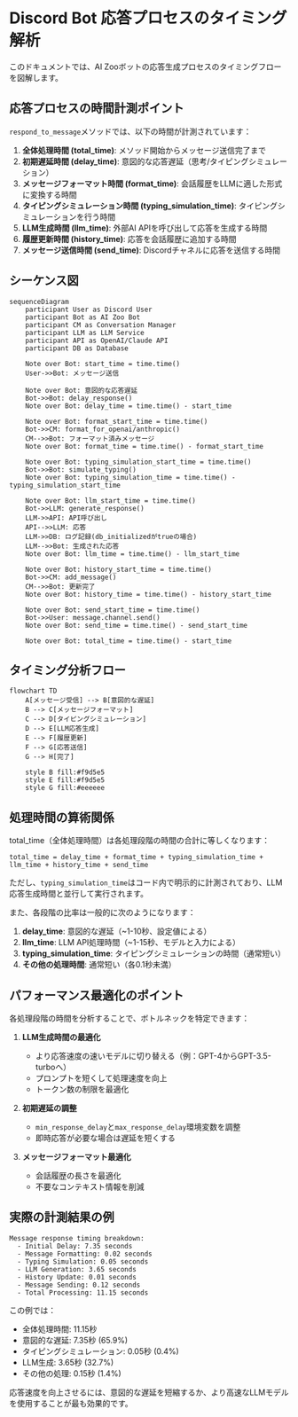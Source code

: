 # Discord Bot 応答プロセスのタイミング解析

このドキュメントでは、AI Zooボットの応答生成プロセスのタイミングフローを図解します。

## 応答プロセスの時間計測ポイント

`respond_to_message`メソッドでは、以下の時間が計測されています：

1. **全体処理時間 (total_time)**: メソッド開始からメッセージ送信完了まで
2. **初期遅延時間 (delay_time)**: 意図的な応答遅延（思考/タイピングシミュレーション）
3. **メッセージフォーマット時間 (format_time)**: 会話履歴をLLMに適した形式に変換する時間
4. **タイピングシミュレーション時間 (typing_simulation_time)**: タイピングシミュレーションを行う時間
5. **LLM生成時間 (llm_time)**: 外部AI APIを呼び出して応答を生成する時間
6. **履歴更新時間 (history_time)**: 応答を会話履歴に追加する時間
7. **メッセージ送信時間 (send_time)**: Discordチャネルに応答を送信する時間

## シーケンス図

```mermaid
sequenceDiagram
    participant User as Discord User
    participant Bot as AI Zoo Bot
    participant CM as Conversation Manager
    participant LLM as LLM Service
    participant API as OpenAI/Claude API
    participant DB as Database

    Note over Bot: start_time = time.time()
    User->>Bot: メッセージ送信
    
    Note over Bot: 意図的な応答遅延
    Bot->>Bot: delay_response()
    Note over Bot: delay_time = time.time() - start_time

    Note over Bot: format_start_time = time.time()
    Bot->>CM: format_for_openai/anthropic()
    CM-->>Bot: フォーマット済みメッセージ
    Note over Bot: format_time = time.time() - format_start_time

    Note over Bot: typing_simulation_start_time = time.time()
    Bot->>Bot: simulate_typing()
    Note over Bot: typing_simulation_time = time.time() - typing_simulation_start_time

    Note over Bot: llm_start_time = time.time()
    Bot->>LLM: generate_response()
    LLM->>API: API呼び出し
    API-->>LLM: 応答
    LLM->>DB: ログ記録(db_initializedがtrueの場合)
    LLM-->>Bot: 生成された応答
    Note over Bot: llm_time = time.time() - llm_start_time

    Note over Bot: history_start_time = time.time()
    Bot->>CM: add_message()
    CM-->>Bot: 更新完了
    Note over Bot: history_time = time.time() - history_start_time

    Note over Bot: send_start_time = time.time()
    Bot->>User: message.channel.send()
    Note over Bot: send_time = time.time() - send_start_time

    Note over Bot: total_time = time.time() - start_time
```

## タイミング分析フロー

```mermaid
flowchart TD
    A[メッセージ受信] --> B[意図的な遅延]
    B --> C[メッセージフォーマット]
    C --> D[タイピングシミュレーション]
    D --> E[LLM応答生成]
    E --> F[履歴更新]
    F --> G[応答送信]
    G --> H[完了]
    
    style B fill:#f9d5e5
    style E fill:#f9d5e5
    style G fill:#eeeeee
```

## 処理時間の算術関係

total_time（全体処理時間）は各処理段階の時間の合計に等しくなります：

```
total_time = delay_time + format_time + typing_simulation_time + llm_time + history_time + send_time
```

ただし、`typing_simulation_time`はコード内で明示的に計測されており、LLM応答生成時間と並行して実行されます。

また、各段階の比率は一般的に次のようになります：

1. **delay_time**: 意図的な遅延（~1-10秒、設定値による）
2. **llm_time**: LLM API処理時間（~1-15秒、モデルと入力による）
3. **typing_simulation_time**: タイピングシミュレーションの時間（通常短い）
4. **その他の処理時間**: 通常短い（各0.1秒未満）

## パフォーマンス最適化のポイント

各処理段階の時間を分析することで、ボトルネックを特定できます：

1. **LLM生成時間の最適化**
   - より応答速度の速いモデルに切り替える（例：GPT-4からGPT-3.5-turboへ）
   - プロンプトを短くして処理速度を向上
   - トークン数の制限を最適化

2. **初期遅延の調整**
   - `min_response_delay`と`max_response_delay`環境変数を調整
   - 即時応答が必要な場合は遅延を短くする

3. **メッセージフォーマット最適化**
   - 会話履歴の長さを最適化
   - 不要なコンテキスト情報を削減

## 実際の計測結果の例

```
Message response timing breakdown:
  - Initial Delay: 7.35 seconds
  - Message Formatting: 0.02 seconds
  - Typing Simulation: 0.05 seconds
  - LLM Generation: 3.65 seconds
  - History Update: 0.01 seconds
  - Message Sending: 0.12 seconds
  - Total Processing: 11.15 seconds
```

この例では：
* 全体処理時間: 11.15秒
* 意図的な遅延: 7.35秒 (65.9%)
* タイピングシミュレーション: 0.05秒 (0.4%)
* LLM生成: 3.65秒 (32.7%)
* その他の処理: 0.15秒 (1.4%)

応答速度を向上させるには、意図的な遅延を短縮するか、より高速なLLMモデルを使用することが最も効果的です。